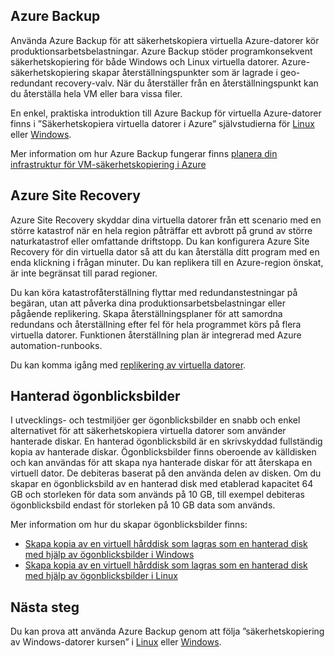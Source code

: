 
## <a name="azure-backup"></a>Azure Backup

Använda Azure Backup för att säkerhetskopiera virtuella Azure-datorer kör produktionsarbetsbelastningar. Azure Backup stöder programkonsekvent säkerhetskopiering för både Windows och Linux virtuella datorer. Azure-säkerhetskopiering skapar återställningspunkter som är lagrade i geo-redundant recovery-valv. När du återställer från en återställningspunkt kan du återställa hela VM eller bara vissa filer. 

En enkel, praktiska introduktion till Azure Backup för virtuella Azure-datorer finns i ”Säkerhetskopiera virtuella datorer i Azure” självstudierna för [Linux](../articles/virtual-machines/linux/tutorial-backup-vms.md) eller [Windows](../articles/virtual-machines/windows/tutorial-backup-vms.md).

Mer information om hur Azure Backup fungerar finns [planera din infrastruktur för VM-säkerhetskopiering i Azure](../articles/backup/backup-azure-vms-introduction.md)


## <a name="azure-site-recovery"></a>Azure Site Recovery

Azure Site Recovery skyddar dina virtuella datorer från ett scenario med en större katastrof när en hela region påträffar ett avbrott på grund av större naturkatastrof eller omfattande driftstopp. Du kan konfigurera Azure Site Recovery för din virtuella dator så att du kan återställa ditt program med en enda klickning i frågan minuter. Du kan replikera till en Azure-region önskat, är inte begränsat till parad regioner. 

Du kan köra katastrofåterställning flyttar med redundanstestningar på begäran, utan att påverka dina produktionsarbetsbelastningar eller pågående replikering. Skapa återställningsplaner för att samordna redundans och återställning efter fel för hela programmet körs på flera virtuella datorer. Funktionen återställning plan är integrerad med Azure automation-runbooks.

Du kan komma igång med [replikering av virtuella datorer](https://aka.ms/a2a-getting-started). 

## <a name="managed-snapshots"></a>Hanterad ögonblicksbilder 

I utvecklings- och testmiljöer ger ögonblicksbilder en snabb och enkel alternativet för att säkerhetskopiera virtuella datorer som använder hanterade diskar. En hanterad ögonblicksbild är en skrivskyddad fullständig kopia av hanterade diskar. Ögonblicksbilder finns oberoende av källdisken och kan användas för att skapa nya hanterade diskar för att återskapa en virtuell dator. De debiteras baserat på den använda delen av disken. Om du skapar en ögonblicksbild av en hanterad disk med etablerad kapacitet 64 GB och storleken för data som används på 10 GB, till exempel debiteras ögonblicksbild endast för storleken på 10 GB data som används.  

Mer information om hur du skapar ögonblicksbilder finns:

* [Skapa kopia av en virtuell hårddisk som lagras som en hanterad disk med hjälp av ögonblicksbilder i Windows](../articles/virtual-machines/windows/snapshot-copy-managed-disk.md)
* [Skapa kopia av en virtuell hårddisk som lagras som en hanterad disk med hjälp av ögonblicksbilder i Linux](../articles/virtual-machines/linux/snapshot-copy-managed-disk.md)



## <a name="next-steps"></a>Nästa steg
Du kan prova att använda Azure Backup genom att följa ”säkerhetskopiering av Windows-datorer kursen” i [Linux](../articles/virtual-machines/linux/tutorial-backup-vms.md) eller [Windows](../articles/virtual-machines/windows/tutorial-backup-vms.md).
